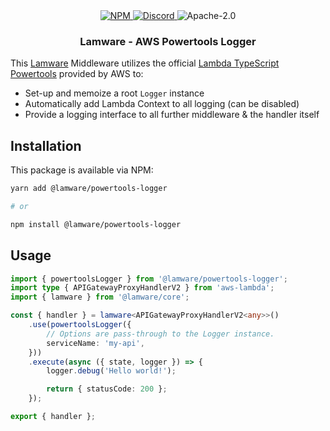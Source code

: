 <div align="center">
    <a href="https://www.npmjs.com/package/@lamware/powertools-logger" target="_blank">
        <img src="https://img.shields.io/npm/v/@lamware/powertools-logger?style=flat-square" alt="NPM" />
    </a>
    <a href="https://discord.gg/XMrHXtN" target="_blank">
        <img src="https://img.shields.io/discord/123906549860139008?color=7289DA&label=discord&logo=discord&logoColor=FFFFFF&style=flat-square" alt="Discord" />
    </a>
    <img src="https://img.shields.io/npm/l/@lamware/powertools-logger?style=flat-square" alt="Apache-2.0" />
    <h3>Lamware - AWS Powertools Logger</h3>
</div>

This [Lamware](https://github.com/evilkiwi/lamware) Middleware utilizes the official [Lambda TypeScript Powertools](https://awslabs.github.io/aws-lambda-powertools-typescript/latest/core/logger/) provided by AWS to:

- Set-up and memoize a root `Logger` instance
- Automatically add Lambda Context to all logging (can be disabled)
- Provide a logging interface to all further middleware & the handler itself

## Installation

This package is available via NPM:

```bash
yarn add @lamware/powertools-logger

# or

npm install @lamware/powertools-logger
```

## Usage

```typescript
import { powertoolsLogger } from '@lamware/powertools-logger';
import type { APIGatewayProxyHandlerV2 } from 'aws-lambda';
import { lamware } from '@lamware/core';

const { handler } = lamware<APIGatewayProxyHandlerV2<any>>()
    .use(powertoolsLogger({
        // Options are pass-through to the Logger instance.
        serviceName: 'my-api',
    }))
    .execute(async ({ state, logger }) => {
        logger.debug('Hello world!');

        return { statusCode: 200 };
    });

export { handler };
```
